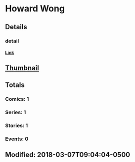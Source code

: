 # Howard  Wong 
## Details
### detail
#### [Link](http://marvel.com/comics/creators/13170/howard_wong?utm_campaign=apiRef&utm_source=225578a89fc76f3d20fbffda5d17a88d)
## [Thumbnail](http://i.annihil.us/u/prod/marvel/i/mg/b/40/image_not_available.jpg)
## Totals
### Comics: 1
### Series: 1
### Stories: 1
### Events: 0
## Modified: 2018-03-07T09:04:04-0500